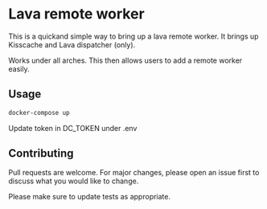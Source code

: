 # Lava remote worker

This is a quickand simple way to bring up a lava remote worker. It brings up Kisscache and Lava dispatcher (only).

Works under all arches. This then allows users to add a remote worker easily.


## Usage


```bash
docker-compose up
```

Update token in DC_TOKEN under .env

## Contributing
Pull requests are welcome. For major changes, please open an issue first to discuss what you would like to change.

Please make sure to update tests as appropriate.
